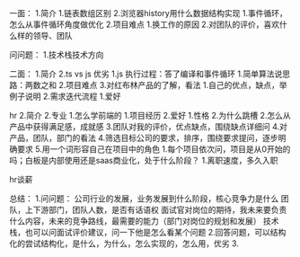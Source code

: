 一面：
1.简介
1.链表数组区别
2.浏览器history用什么数据结构实现
1.事件循环，怎么从事件循环角度做优化
2.项目难点
1.换工作的原因
2.对团队的评价，喜欢什么样的领导、团队

问问题：
1.技术栈技术方向

二面：
1.简介
2.ts vs js 优劣
1.js 执行过程：答了编译和事件循环
1.简单算法说思路：两数之和
2.项目难点
3.对红布林产品的了解，看法
1.自己的优点，缺点，举例子说明
2.需求迭代流程
1.爱好

hr
2.简介
2.专业
1.怎么学前端的
1.项目经历
2.爱好
1.性格
2.为什么跳槽
2.怎么从产品中获得满足感，成就感
3.团队对我的评价，优点缺点，围绕缺点详细问
4.对产品，团队，部门的看法
4.筛选目标公司的要求，排序，围绕要求提问，逐步明确要求
5.用一个词形容自己在项目中的角色
1.每个项目依次问，项目是从0开始的吗；白板是内部使用还是saas商业化，处于什么阶段？
1.离职速度，多久入职

hr谈薪



总结：
1.问问题：
公司行业的发展，业务发展到什么阶段，核心竞争力是什么
团队，上下游部门，团队人数，是否有话语权
面试官对岗位的期待，我未来要负责什么内容，未来的竞争路线，最需要的能力（部门对岗位的规划和发展）
技术栈，也可以问面试评价建议，问一下他是怎么看某个问题
2.回答问题，可以结构化的尝试结构化，是什么，为什么，怎么实现的，怎么用，优劣
3.




